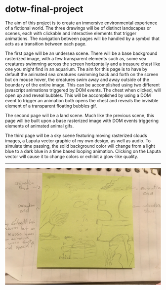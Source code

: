 # dotw-final-project


The aim of this project is to create an immersive environmental experience of a fictional world. The three drawings will be of distinct landscapes or scenes, each with clickable and interactive elements that trigger animations. The navigation between pages will be handled by a symbol that acts as a transition between each page.

The first page will be an undersea scene. There will be a base background rasterized image, with a few transparent elements such as, some sea creatures swimming across the screen horizontally and a treasure chest like one you might find in an aquarium. The aim for this page is to have by default the animated sea creatures swimming back and forth on the screen but on mouse hover, the creatures swim away and away outside of the boundary of the entire image. This can be accomplished using two different javascript animations triggered by DOM events. The chest when clicked, will open up and reveal bubbles. This will be accomplished by using a DOM event to trigger an animation both opens the chest and reveals the invisible element of a transparent floating bubbles gif.

The second page will be a land scene. Much like the previous scene, this page will be built upon a base rasterized image with DOM events triggering elements of animated animal gifs.

The third page will be a sky scene featuring moving rasterized clouds images, a Laputa vector graphic of my own design, as well as audio. To simulate time passing, the solid background color will change from a light blue to a dark blue in a time based looping animation. Clicking on the Laputa vector will cause it to change colors or exhibit a glow-like quality.

------

![wire-tag](IMG_3975.JPG)
